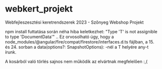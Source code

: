 # webkert_projekt
Webfejleszesztési keretrendszerek 2023 - Szőnyeg Webshop Projekt


npm install futtatása során néha hiba keletkezhet:
"Type 'T' is not assignible to type 'DocumentData'" ..
Ez orvosolható úgy, hogy a node_modules/@angular/fire/compat/firestore/interfaces.d.ts fájlban,
a 15. és 24. sorban a data(options?: SnapshotOptions): -nél a T helyére any-t írunk.

A kosárból való törlés sajnos nem működik az elvártnak megfelelően :,(
